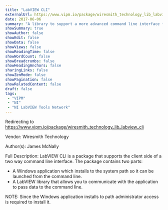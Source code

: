 ```yaml
---
title: "LabVIEW CLI"
externalUrl: https://www.vipm.io/package/wiresmith_technology_lib_labview_cli
date: 2017-06-06
summary: "A library to support a more advanced command line interface from LabVIEW"
showSummary: true
showAuthor: false
showEdit: false
showData: false
showViews: false
showReadingTime: false
showWordCount: false
showBreadcrumbs: false
showHeadingAnchors: false
sharingLinks: false
showZenMode: false
showPagination: false
showRelatedContent: false
draft: false
tags:
 - "VIPM"
 - "NI"
 - "NI LabVIEW Tools Network"
---
```


Redirecting to https://www.vipm.io/package/wiresmith_technology_lib_labview_cli

Vendor: Wiresmith Technology

Author(s): James McNally
 
Full Description:
LabVIEW CLI is a package that supports the client side of a two way command line interface. The package contains two parts:

* A Windows application which installs to the system path so it can be launched from the command line.
* A LabVIEW library that allows you to communicate with the application to pass data to the command line.

NOTE: Since the Windows application installs to path administrator access is required to install it.
